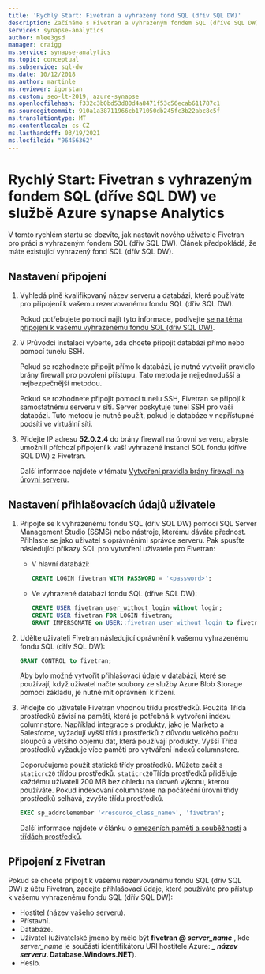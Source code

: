 ```yaml
---
title: 'Rychlý Start: Fivetran a vyhrazený fond SQL (dřív SQL DW)'
description: Začínáme s Fivetran a vyhrazeným fondem SQL (dříve SQL DW) ve službě Azure synapse Analytics.
services: synapse-analytics
author: mlee3gsd
manager: craigg
ms.service: synapse-analytics
ms.topic: conceptual
ms.subservice: sql-dw
ms.date: 10/12/2018
ms.author: martinle
ms.reviewer: igorstan
ms.custom: seo-lt-2019, azure-synapse
ms.openlocfilehash: f332c3b0bd53d80d4a8471f53c56ecab611787c1
ms.sourcegitcommit: 910a1a38711966cb171050db245fc3b22abc8c5f
ms.translationtype: MT
ms.contentlocale: cs-CZ
ms.lasthandoff: 03/19/2021
ms.locfileid: "96456362"
---
```

# <a name="quickstart-fivetran-with-dedicated-sql-pool-formerly-sql-dw-in-azure-synapse-analytics"></a>Rychlý Start: Fivetran s vyhrazeným fondem SQL (dříve SQL DW) ve službě Azure synapse Analytics 

V tomto rychlém startu se dozvíte, jak nastavit nového uživatele Fivetran pro práci s vyhrazeným fondem SQL (dřív SQL DW). Článek předpokládá, že máte existující vyhrazený fond SQL (dřív SQL DW).

## <a name="set-up-a-connection"></a>Nastavení připojení

1. Vyhledá plně kvalifikovaný název serveru a databázi, které používáte pro připojení k vašemu rezervovanému fondu SQL (dřív SQL DW).
    
    Pokud potřebujete pomoci najít tyto informace, podívejte [se na téma připojení k vašemu vyhrazenému fondu SQL (dřív SQL DW)](sql-data-warehouse-connection-strings.md).

2. V Průvodci instalací vyberte, zda chcete připojit databázi přímo nebo pomocí tunelu SSH.

   Pokud se rozhodnete připojit přímo k databázi, je nutné vytvořit pravidlo brány firewall pro povolení přístupu. Tato metoda je nejjednodušší a nejbezpečnější metodou.

   Pokud se rozhodnete připojit pomocí tunelu SSH, Fivetran se připojí k samostatnému serveru v síti. Server poskytuje tunel SSH pro vaši databázi. Tuto metodu je nutné použít, pokud je databáze v nepřístupné podsíti ve virtuální síti.

3. Přidejte IP adresu **52.0.2.4** do brány firewall na úrovni serveru, abyste umožnili příchozí připojení k vaší vyhrazené instanci SQL fondu (dříve SQL DW) z Fivetran.

   Další informace najdete v tématu [Vytvoření pravidla brány firewall na úrovni serveru](create-data-warehouse-portal.md#create-a-server-level-firewall-rule).

## <a name="set-up-user-credentials"></a>Nastavení přihlašovacích údajů uživatele

1. Připojte se k vyhrazenému fondu SQL (dřív SQL DW) pomocí SQL Server Management Studio (SSMS) nebo nástroje, kterému dáváte přednost. Přihlaste se jako uživatel s oprávněními správce serveru. Pak spusťte následující příkazy SQL pro vytvoření uživatele pro Fivetran:

    - V hlavní databázi: 
    
      ```sql
      CREATE LOGIN fivetran WITH PASSWORD = '<password>'; 
      ```

    - Ve vyhrazené databázi fondu SQL (dříve SQL DW):

      ```sql
      CREATE USER fivetran_user_without_login without login;
      CREATE USER fivetran FOR LOGIN fivetran;
      GRANT IMPERSONATE on USER::fivetran_user_without_login to fivetran;
      ```

2. Udělte uživateli Fivetran následující oprávnění k vašemu vyhrazenému fondu SQL (dřív SQL DW):

    ```sql
    GRANT CONTROL to fivetran;
    ```

    Aby bylo možné vytvořit přihlašovací údaje v databázi, které se používají, když uživatel načte soubory ze služby Azure Blob Storage pomocí základu, je nutné mít oprávnění k řízení.

3. Přidejte do uživatele Fivetran vhodnou třídu prostředků. Použitá Třída prostředků závisí na paměti, která je potřebná k vytvoření indexu columnstore. Například integrace s produkty, jako je Marketo a Salesforce, vyžadují vyšší třídu prostředků z důvodu velkého počtu sloupců a většího objemu dat, která používají produkty. Vyšší Třída prostředků vyžaduje více paměti pro vytváření indexů columnstore.

    Doporučujeme použít statické třídy prostředků. Můžete začít s `staticrc20` třídou prostředků. `staticrc20`Třída prostředků přiděluje každému uživateli 200 MB bez ohledu na úroveň výkonu, kterou používáte. Pokud indexování columnstore na počáteční úrovni třídy prostředků selhává, zvyšte třídu prostředků.

    ```sql
    EXEC sp_addrolemember '<resource_class_name>', 'fivetran';
    ```

    Další informace najdete v článku o [omezeních paměti a souběžnosti](memory-concurrency-limits.md) a [třídách prostředků](sql-data-warehouse-memory-optimizations-for-columnstore-compression.md#ways-to-allocate-more-memory).


## <a name="connect-from-fivetran"></a>Připojení z Fivetran

Pokud se chcete připojit k vašemu rezervovanému fondu SQL (dřív SQL DW) z účtu Fivetran, zadejte přihlašovací údaje, které používáte pro přístup k vašemu vyhrazenému fondu SQL (dřív SQL DW): 

* Hostitel (název vašeho serveru).
* Přístavní.
* Databáze.
* Uživatel (uživatelské jméno by mělo být **fivetran \@ _server_name_** , kde *server_name* je součástí identifikátoru URI hostitele Azure: **_\_ název serveru_. Database.Windows.NET**).
* Heslo.
